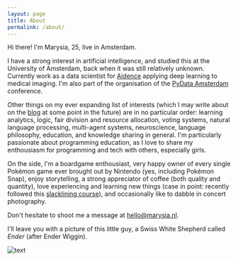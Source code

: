 ```yaml
---
layout: page
title: About
permalink: /about/
---
```


Hi there! I'm Marysia, 25, live in Amsterdam. 

I have a strong interest in artificial intelligence, and studied this at the University of Amsterdam, back when it was still relatively unknown. Currently work as a data scientist for [Aidence](http://www.aidence.com) applying deep learning to medical imaging. I'm also part of the organisation of the [PyData Amsterdam](http://pydata.org/amsterdam2019/) conference. 

Other things on my ever expanding list of interests (which I may write about on the [blog](/blog/) at some point in the future) are in no particular order: learning analytics, logic, fair division and resource allocation, voting systems, natural language processing, multi-agent systems, neuroscience, language philosophy, education, and knowledge sharing in general. I'm particularly passionate about programming education, as I love to share my enthousiasm for programming and tech with others, especially girls.

On the side, I'm a boardgame enthousiast, very happy owner of every single Pokémon game ever brought out by Nintendo (yes, including Pokémon Snap), enjoy storytelling, a strong appreciator of coffee (both quality and quantity), love experiencing and learning new things (case in point: recently followed this [slacklining course](https://www.youtube.com/watch?v=NDlFf4WDBTk)), and occasionally like to dabble in concert photography. 

Don't hesitate to shoot me a message at [hello@marysia.nl](mailto:hello@marysia.nl).

I'll leave you with a picture of this little guy, a Swiss White Shepherd called _Ender_ (after Ender Wiggin). 

![text](../assets/ender.jpg)